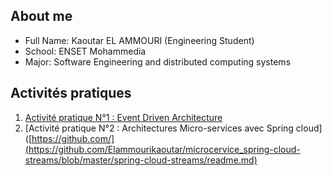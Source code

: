 ## About me
- Full Name: Kaoutar EL AMMOURI (Engineering Student)
- School: ENSET Mohammedia
- Major: Software Engineering and distributed computing systems

## Activités pratiques
1. [Activité pratique N°1 : Event Driven Architecture]()
2. [Activité pratique N°2 : Architectures Micro-services avec Spring cloud]([https://github.com/](https://github.com/Elammourikaoutar/microcervice_spring-cloud-streams/blob/master/spring-cloud-streams/readme.md)
